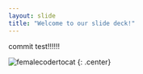 ```yaml
---
layout: slide
title: "Welcome to our slide deck!"
---
```


commit test!!!!!!

![femalecodertocat](https://octodex.github.com/images/femalecodertocat.png)
{: .center}
